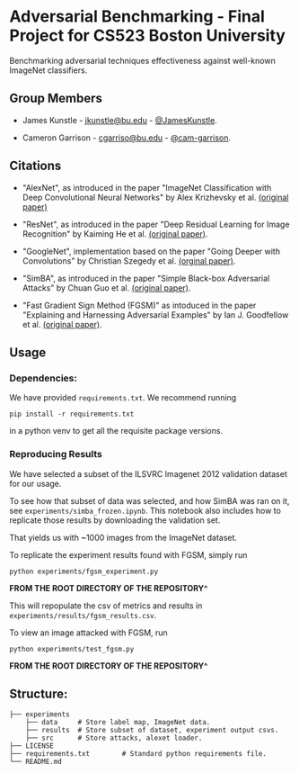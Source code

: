 # Adversarial Benchmarking - Final Project for CS523 Boston University

Benchmarking adversarial techniques effectiveness against well-known ImageNet classifiers.

## Group Members

- James Kunstle - jkunstle@bu.edu - [@JamesKunstle](https://github.com/JamesKunstle).

- Cameron Garrison - cgarriso@bu.edu - [@cam-garrison](https://github.com/cam-garrison).

## Citations

- "AlexNet", as introduced in the paper "ImageNet Classification with Deep Convolutional Neural Networks" by Alex Krizhevsky et al. [(original paper)](https://proceedings.neurips.cc/paper/2012/file/c399862d3b9d6b76c8436e924a68c45b-Paper.pdf)

- "ResNet", as introduced in the paper "Deep Residual Learning for Image Recognition" by Kaiming He et al. [(original paper)](https://arxiv.org/pdf/1512.03385.pdf).

- "GoogleNet", implementation based on the paper "Going Deeper with Convolutions" by Christian Szegedy et al. [(orginal paper)](https://arxiv.org/pdf/1409.4842.pdf). 

- "SimBA", as introduced in the paper "Simple Black-box Adversarial Attacks" by Chuan Guo et al. [(original paper)](https://arxiv.org/abs/1905.07121). 

- "Fast Gradient Sign Method (FGSM)" as intoduced in the paper "Explaining and Harnessing Adversarial Examples" by Ian J. Goodfellow et al. [(original paper)](https://arxiv.org/abs/1412.6572).


## **Usage**

### **Dependencies:**

We have provided `requirements.txt`. We recommend running 

```
pip install -r requirements.txt
```

in a python venv to get all the requisite package versions.

### **Reproducing Results**

We have selected a subset of the ILSVRC Imagenet 2012 validation dataset for our usage. 

To see how that subset of data was selected, and how SimBA was ran on it, see `experiments/simba_frozen.ipynb`. This notebook also includes how to replicate those results by downloading the validation set. 

That yields us with ~1000 images from the ImageNet dataset. 

To replicate the experiment results found with FGSM, simply run 
```
python experiments/fgsm_experiment.py
```

**FROM THE ROOT DIRECTORY OF THE REPOSITORY^**

This will repopulate the csv of metrics and results in `experiments/results/fgsm_results.csv`.

To view an image attacked with FGSM, run 

```
python experiments/test_fgsm.py
```

**FROM THE ROOT DIRECTORY OF THE REPOSITORY^**

## Structure:

    ├── experiments             
        ├── data     # Store label map, ImageNet data.
        ├── results  # Store subset of dataset, experiment output csvs. 
        ├── src      # Store attacks, alexet loader.
    ├── LICENSE
    ├── requirements.txt        # Standard python requirements file.
    └── README.md

